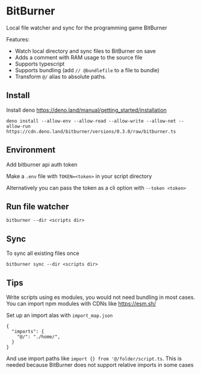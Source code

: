 # BitBurner

Local file watcher and sync for the programming game BitBurner

Features:

- Watch local directory and sync files to BitBurner on save
- Adds a comment with RAM usage to the source file
- Supports typescript
- Supports bundling (add `// @bundlefile` to a file to bundle)
- Transform `@/` alias to absolute paths.

## Install

Install deno https://deno.land/manual/getting_started/installation

`deno install --allow-env --allow-read --allow-write --allow-net --allow-run https://cdn.deno.land/bitburner/versions/0.3.0/raw/bitburner.ts`

## Environment

Add bitburner api auth token

Make a `.env` file with `TOKEN=<token>` in your script directory

Alternatively you can pass the token as a cli option with `--token <token>`

## Run file watcher

`bitburner --dir <scripts dir>`

## Sync

To sync all existing files once

`bitburner sync --dir <scripts dir>`

## Tips

Write scripts using es modules, you would not need bundling in most cases.
You can import npm modules with CDNs like https://esm.sh/

Set up an import alas with `import_map.json`

```
{
  "imports": {
    "@/": "./home/",
  }
}
```

And use import paths like `import {} from '@/folder/script.ts`. This is needed because BitBurner does not support relative imports in some cases
